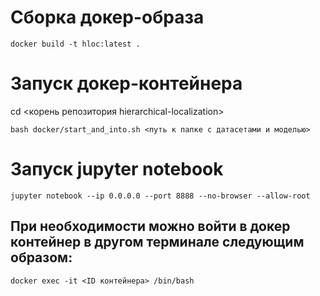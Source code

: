 # Сборка докер-образа
```
docker build -t hloc:latest .
```
# Запуск докер-контейнера
cd <корень репозитория hierarchical-localization>
```
bash docker/start_and_into.sh <путь к папке с датасетами и моделью>
```

# Запуск jupyter notebook
```
jupyter notebook --ip 0.0.0.0 --port 8888 --no-browser --allow-root
```

## При необходимости можно войти в докер контейнер в другом терминале следующим образом:
```
docker exec -it <ID контейнера> /bin/bash
```
